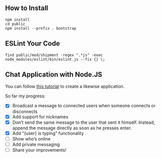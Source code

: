 ## How to Install
```shell
npm install
cd public
npm install --prefix . bootstrap
```

## ESLint Your Code
```shell
find public/mod/shipment -regex ".*js" -exec node_modules/eslint/bin/eslint.js --fix {} \;
```

## Chat Application with Node.JS
You can follow [this tutorial](https://socket.io/get-started/chat/) to create
a likewise application.

So far my progress:

- [x] Broadcast a message to connected users when someone connects or disconnects
- [x] Add support for nicknames
- [x] Don’t send the same message to the user that sent it himself. Instead, append the message directly as soon as he presses enter.
- [x] Add “{user} is typing” functionality
- [ ] Show who’s online
- [ ] Add private messaging
- [ ] Share your improvements!
